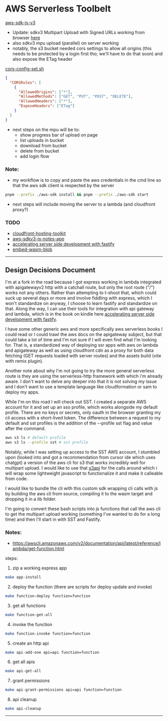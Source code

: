 # AWS Serverless Toolbelt

[aws-sdk-js-v3](https://github.com/aws/aws-sdk-js-v3/tree/main)

- Update: sdkv3 Multipart Upload with Signed URLs working from browser [here](engine/aws-sdk/public/index.html)
- also sdkv3 mpu upload (parallel) on server working
- notably, the s3 bucket needed cors settings to allow all origins (this needs to be protected by a login first tho; we'll have to do that soon) and also expose the ETag header

[cors-config-set.sh](scripts/s3/cors-config-set.sh)

```json
{
  "CORSRules": [
    {
      "AllowedOrigins": ["*"],
      "AllowedMethods": ["GET", "PUT", "POST", "DELETE"],
      "AllowedHeaders": ["*"],
      "ExposeHeaders": ["ETag"]
    }
  ]
}
```

- next steps on the mpu will be to:
  - show progress bar of upload on page
  - list uploads in bucket
  - download from bucket
  - delete from bucket
  - add login flow

### Note:

- my workflow is to copy and paste the aws credentials in the cmd line so that the aws sdk client is respected by the server

```sh
pnpm --prefix ./aws-sdk install && pnpm --prefix ./aws-sdk start
```

- next steps will include moving the server to a lambda (and cloudfront proxy?)

### TODO

- [cloudfront-hosting-toolkit](https://blog.awsfundamentals.com/cloudfront-hosting-toolkit?utm_source=pocket_shared)
- [aws-sdkv3-js-notes-app](https://github.com/aws-samples/aws-sdk-js-notes-app)
- [accelerating server side development with fastify](https://read.amazon.com/?asin=B0B2PR8RQY&ref_=kwl_kr_iv_rec_16)
- [embed-wasm-blob](https://webreflection.medium.com/how-to-embed-your-wasm-blob-c29692119039)

---

## Design Decisions Document

I'm at a fork in the road because I got express working in lambda integrated with apigatewayv2 http with a catchall route, but only the root route ("/") works not any others. Rather than attempting to t-shoot that, which could suck up several days or more and involve fiddling with express, which I won't standardize on anyway, I choose to learn fastify and standardize on that. Along the way, I can use their tools for integration with api gateway and lambda, which is in the book on kindle here [accelerating server side development with fastify](https://read.amazon.com/?asin=B0B2PR8RQY&ref_=kwl_kr_iv_rec_16).

I have some other generic aws and more specifically aws serverless books I could read or I could trawl the aws docs on the apigateway subject, but that could take a lot of time and I'm not sure if I will even find what I'm looking for. That is, a standardized way of deploying ssr apps with aws on lambda and apigateway as well as using cloudfront cdn as a proxy for both data fetching (GET requests loaded with server routes) and the assets build (vite with remix plugin).

Another note about why I'm not going to try the more general serverless route is they are using the serverless-http framework with which i'm already aware. I don't want to delve any deeper into that it is not solving my issue and I don't want to use a template language like cloudformation or sam to deploy my apps.

While I'm on this road I will check out SST. I created a separate AWS account for it and set up an sso profile, which works alongside my default profile. There are no keys or secrets, only oauth in the browser granting my cli access with a short-lived token. The difference between a request to my default and sst profiles is the addition of the --profile sst flag and value after the command.

```sh
aws s3 ls # default profile
aws s3 ls --profile sst # sst profile
```

Notably, while I was setting up access to the SST AWS account, I stumbled upon (looked into and got a recommendation from cursor ide which uses chatgpt) a version of the aws cli for s3 that works incredibly well for multipart upload. I would like to use that [s3api](https://awscli.amazonaws.com/v2/documentation/api/latest/reference/s3api/index.html#cli-aws-s3api) for the calls around which i will wrap some lightweight javascript to functionalize it and make it calleable from code.

I would like to bundle the cli with this custom sdk wrapping cli calls with js by building the aws cli from source, compiling it to the wasm target and dropping it in a lib folder.

I'm going to convert these bash scripts into js functions that call the aws cli to get the multipart upload working (something I've wanted to do for a long time) and then I'll start in with SST and Fastify.

### Notes:

- https://awscli.amazonaws.com/v2/documentation/api/latest/reference/lambda/get-function.html

steps:

1. zip a working express app

```sh
make app-install
```

2. deploy the function (there are scripts for deploy update and invoke)

```sh
make function-deploy function=function
```

3. get all functions

```sh
make function-get-all
```

4. invoke the function

```sh
make function-invoke function=function
```

5. create an http api

```sh
make api-add-one api=api function=function
```

6. get all apis

```sh
make api-get-all
```

7. grant permissions

```sh
make api-grant-permissions api=api function=function
```

8. api cleanup

```sh
make api-cleanup
```

---
